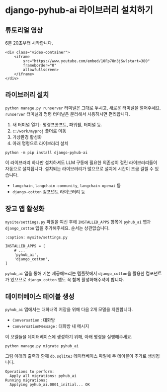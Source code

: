 # django-pyhub-ai 라이브러리 설치하기

## 튜토리얼 영상

6분 20초부터 시작합니다.

```{raw} html
<div class="video-container">
    <iframe
        src="https://www.youtube.com/embed/10Fp78n3jSw?start=380"
        frameborder="0"
        allowfullscreen>
    </iframe>
</div>
```

## 라이브러리 설치

`python manage.py runserver` 터미널은 그대로 두시고, 새로운 터미널을 열어주세요. `runserver` 터미널과 명령 터미널은 분리해서 사용하시면 편리합니다.

1. 새 터미널 열기 : 명령프롬프트, 파워쉘, 터미널 등.
2. `c:/work/myproj` 폴더로 이동
3. 가상환경 활성화
4. 아래 명령으로 라이브러리 설치

```shell
python -m pip install django-pyhub-ai
```

이 라이브러리 하나만 설치하셔도 LLM 구동에 필요한 의존성이 걸린 라이브러리들이 자동으로 설치됩니다. 설치되는 라이브러리가 많으므로 설치에 시간이 조금 걸릴 수 있습니다.

+ `langchain`, `langchain-community`, `langchain-openai` 등
+ `django-cotton` 컴포넌트 라이브러리 등

## 장고 앱 활성화

`mysite/settings.py` 파일을 여신 후에 `INSTALLED_APPS` 항목에 `pyhub_ai` 앱과 `django_cotton` 앱을 추가해주세요. 순서는 상관없습니다.

```{code-block} python
:caption: mysite/settings.py

INSTALLED_APPS = [
    # ...
    'pyhub_ai',
    'django_cotton',
]
```

`pyhub_ai` 앱을 통해 기본 제공해드리는 템플릿에서 `django_cotton`을 활용한 컴포넌트가 있으므로 `django_cotton` 앱도 꼭 함께 활성화해주셔야 합니다.

## 데이터베이스 테이블 생성

`pyhub_ai` 앱에서는 대화내역 저장을 위해 다음 2개 모델을 지원합니다.

+ `Conversation` : 대화방
+ `ConversationMessage` : 대화방 내 메시지

이 모델들을 데이터베이스에 생성하기 위해, 아래 명령을 실행해주세요.

```shell
python manage.py migrate pyhub_ai
```

그럼 아래의 출력과 함께 `db.sqlite3` 데이터베이스 파일에 두 테이블이 추가로 생성됩니다.

```text
Operations to perform:
  Apply all migrations: pyhub_ai
Running migrations:
  Applying pyhub_ai.0001_initial... OK
```
